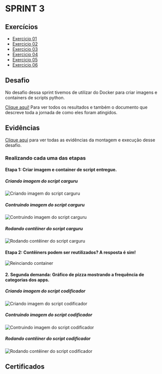# SPRINT 3

## Exercícios

- [Exercicio 01](exercicios/ex01.py)
- [Exercicio 02](exercicios/ex02.py)
- [Exercicio 03](exercicios/ex03.py)
- [Exercicio 04](exercicios/ex04.py)
- [Exercicio 05](exercicios/ex05.py)
- [Exercicio 06](exercicios/ex06.py)


## Desafio
No desafio dessa sprint tivemos de utilizar do Docker para criar imagens e containers de scripts python.

[Clique aqui!](desafio) Para ver todos os resultados e também o documento que descreve toda a jornada de como eles foram atingidos.

## Evidências
[Clique aqui](evidencias) para ver todas as evidências da montagem e execução desse desafio.

### Realizando cada uma das etapas

#### Etapa 1: Criar imagem e container de script entregue.

##### Criando imagem do script carguru
![Criando imagem do script carguru](desafio/criando_imagem_carguru.png)

##### Contruindo imagem do script carguru
![Contruindo imagem do script carguru](desafio/construindo_imagem_carguru.png)

##### Rodando contêiner do script carguru
![Rodando contêiner do script carguru](desafio/rodando_container_carguru.png)

#### Etapa 2: Contêiners podem ser reutilizados? A resposta é sim!

![Reinciando container](desafio/reiniciando_container.png)

#### 2. Segunda demanda: Gráfico de pizza mostrando a frequência de categorias dos apps.

##### Criando imagem do script codificador
![Criando imagem do script codificador](desafio/criando_imagem_hash.png)

##### Contruindo imagem do script codificador
![Contruindo imagem do script codificador](desafio/construindo_imagem_hash.png)

##### Rodando contêiner do script codificador
![Rodando contêiner do script codificador](desafio/rodando_container_hash.png)


## Certificados

